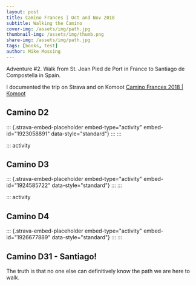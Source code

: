 ```yaml
---
layout: post
title: Camino Frances | Oct and Nov 2018
subtitle: Walking the Camino
cover-img: /assets/img/path.jpg
thumbnail-img: /assets/img/thumb.png
share-img: /assets/img/path.jpg
tags: [books, test]
author: Mike Mossing
---
```


Adventure #2.  Walk from St. Jean Pied de Port in France  to Santiago de Compostella in Spain.

I documented the trip on Strava and on Komoot [Camino Frances 2018 | Komoot](https://www.komoot.com/collection/2795906/-camino-frances-2018)
        
<div class="strava-embed-placeholder" data-embed-type="activity" data-embed-id="1923056439" data-style="standard"></div>

## Camino D2

::: {.strava-embed-placeholder embed-type="activity" embed-id="1923058891" data-style="standard"}
:::
:::

::: activity
## Camino D3

::: {.strava-embed-placeholder embed-type="activity" embed-id="1924585722" data-style="standard"}
:::
:::

::: activity
## Camino D4

::: {.strava-embed-placeholder embed-type="activity" embed-id="1926677889" data-style="standard"}
:::
:::

        
##  Camino D31 - Santiago!
     	    
<div class="strava-embed-placeholder" data-embed-type="activity" data-embed-id="1977145406" data-style="standard"></div>
<script src="https://strava-embeds.com/embed.js"></script>

The truth is that no one else can definitively know the path we are here to walk. 